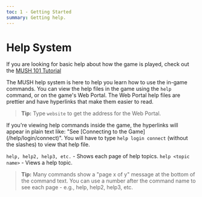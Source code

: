```yaml
---
toc: 1 - Getting Started
summary: Getting help.
---
```

# Help System

If you are looking for basic help about how the game is played, check out the [MUSH 101 Tutorial](http://www.aresmush.com/mush-101)

The MUSH help system is here to help you learn how to use the in-game commands.  You can view the help files in the game using the `help` command, or on the game's Web Portal.  The Web Portal help files are prettier and have hyperlinks that make them easier to read.  

> **Tip:** Type `website` to get the address for the Web Portal.

If you're viewing help commands inside the game, the hyperlinks will appear in plain text like: "See \[Connecting to the Game\](/help/login/connect)".  You will have to type `help login connect` (without the slashes) to view that help file.

`help, help2, help3, etc.` - Shows each page of help topics.
`help <topic name>` - Views a help topic.

> **Tip:**  Many commands show a "page x of y" message at the bottom of the command text.  You can use a number after the command name to see each page - e.g., help, help2, help3, etc.


